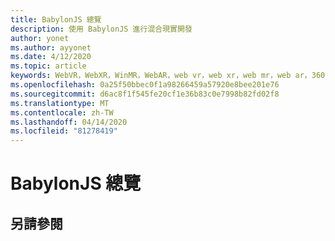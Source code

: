 ```yaml
---
title: BabylonJS 總覽
description: 使用 BabylonJS 進行混合現實開發
author: yonet
ms.author: ayyonet
ms.date: 4/12/2020
ms.topic: article
keywords: WebVR，WebXR，WinMR，WebAR，web vr，web xr，web mr，web ar，360，360 video，360影片，360相片，360相片，360內容，沉浸式 web，immersiveweb，IW
ms.openlocfilehash: 0a25f50bbec0f1a98266459a57920e8bee201e76
ms.sourcegitcommit: d6ac8f1f545fe20cf1e36b83c0e7998b82fd02f8
ms.translationtype: MT
ms.contentlocale: zh-TW
ms.lasthandoff: 04/14/2020
ms.locfileid: "81278419"
---
```

# <a name="babylonjs-overview"></a>BabylonJS 總覽

## <a name="see-also"></a>另請參閱

